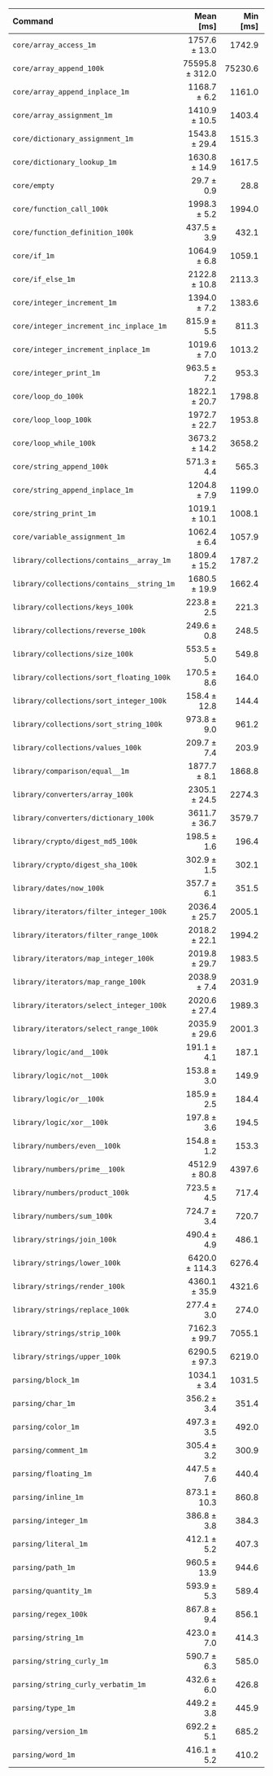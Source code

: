 | Command | Mean [ms] | Min [ms] | Max [ms] |
|:---|---:|---:|---:|
| `core/array_access_1m` | 1757.6 ± 13.0 | 1742.9 | 1774.3 | 59.28 ± 1.92 |
| `core/array_append_100k` | 75595.8 ± 312.0 | 75230.6 | 75992.2 | 2549.60 ± 81.06 |
| `core/array_append_inplace_1m` | 1168.7 ± 6.2 | 1161.0 | 1174.0 | 39.42 ± 1.26 |
| `core/array_assignment_1m` | 1410.9 ± 10.5 | 1403.4 | 1426.3 | 47.59 ± 1.54 |
| `core/dictionary_assignment_1m` | 1543.8 ± 29.4 | 1515.3 | 1584.8 | 52.07 ± 1.92 |
| `core/dictionary_lookup_1m` | 1630.8 ± 14.9 | 1617.5 | 1651.8 | 55.00 ± 1.81 |
| `core/empty` | 29.7 ± 0.9 | 28.8 | 30.7 |
| `core/function_call_100k` | 1998.3 ± 5.2 | 1994.0 | 2005.0 | 67.40 ± 2.13 |
| `core/function_definition_100k` | 437.5 ± 3.9 | 432.1 | 441.0 | 14.75 ± 0.48 |
| `core/if_1m` | 1064.9 ± 6.8 | 1059.1 | 1074.5 | 35.91 ± 1.16 |
| `core/if_else_1m` | 2122.8 ± 10.8 | 2113.3 | 2136.9 | 71.60 ± 2.29 |
| `core/integer_increment_1m` | 1394.0 ± 7.2 | 1383.6 | 1399.7 | 47.01 ± 1.50 |
| `core/integer_increment_inc_inplace_1m` | 815.9 ± 5.5 | 811.3 | 823.5 | 27.52 ± 0.89 |
| `core/integer_increment_inplace_1m` | 1019.6 ± 7.0 | 1013.2 | 1028.7 | 34.39 ± 1.11 |
| `core/integer_print_1m` | 963.5 ± 7.2 | 953.3 | 970.2 | 32.49 ± 1.05 |
| `core/loop_do_100k` | 1822.1 ± 20.7 | 1798.8 | 1841.0 | 61.45 ± 2.06 |
| `core/loop_loop_100k` | 1972.7 ± 22.7 | 1953.8 | 2002.0 | 66.53 ± 2.23 |
| `core/loop_while_100k` | 3673.2 ± 14.2 | 3658.2 | 3691.0 | 123.89 ± 3.93 |
| `core/string_append_100k` | 571.3 ± 4.4 | 565.3 | 575.6 | 19.27 ± 0.63 |
| `core/string_append_inplace_1m` | 1204.8 ± 7.9 | 1199.0 | 1216.2 | 40.63 ± 1.31 |
| `core/string_print_1m` | 1019.1 ± 10.1 | 1008.1 | 1030.4 | 34.37 ± 1.14 |
| `core/variable_assignment_1m` | 1062.4 ± 6.4 | 1057.9 | 1071.8 | 35.83 ± 1.15 |
| `library/collections/contains__array_1m` | 1809.4 ± 15.2 | 1787.2 | 1820.6 | 61.03 ± 1.99 |
| `library/collections/contains__string_1m` | 1680.5 ± 19.9 | 1662.4 | 1708.2 | 56.68 ± 1.91 |
| `library/collections/keys_100k` | 223.8 ± 2.5 | 221.3 | 227.1 | 7.55 ± 0.25 |
| `library/collections/reverse_100k` | 249.6 ± 0.8 | 248.5 | 250.6 | 8.42 ± 0.27 |
| `library/collections/size_100k` | 553.5 ± 5.0 | 549.8 | 560.7 | 18.67 ± 0.61 |
| `library/collections/sort_floating_100k` | 170.5 ± 8.6 | 164.0 | 182.9 | 5.75 ± 0.34 |
| `library/collections/sort_integer_100k` | 158.4 ± 12.8 | 144.4 | 175.1 | 5.34 ± 0.46 |
| `library/collections/sort_string_100k` | 973.8 ± 9.0 | 961.2 | 982.4 | 32.84 ± 1.08 |
| `library/collections/values_100k` | 209.7 ± 7.4 | 203.9 | 220.6 | 7.07 ± 0.34 |
| `library/comparison/equal__1m` | 1877.7 ± 8.1 | 1868.8 | 1887.7 | 63.33 ± 2.01 |
| `library/converters/array_100k` | 2305.1 ± 24.5 | 2274.3 | 2329.8 | 77.74 ± 2.59 |
| `library/converters/dictionary_100k` | 3611.7 ± 36.7 | 3579.7 | 3664.4 | 121.81 ± 4.03 |
| `library/crypto/digest_md5_100k` | 198.5 ± 1.6 | 196.4 | 200.2 | 6.69 ± 0.22 |
| `library/crypto/digest_sha_100k` | 302.9 ± 1.5 | 302.1 | 305.1 | 10.22 ± 0.33 |
| `library/dates/now_100k` | 357.7 ± 6.1 | 351.5 | 364.9 | 12.06 ± 0.43 |
| `library/iterators/filter_integer_100k` | 2036.4 ± 25.7 | 2005.1 | 2067.7 | 68.68 ± 2.33 |
| `library/iterators/filter_range_100k` | 2018.2 ± 22.1 | 1994.2 | 2047.2 | 68.07 ± 2.27 |
| `library/iterators/map_integer_100k` | 2019.8 ± 29.7 | 1983.5 | 2054.9 | 68.12 ± 2.37 |
| `library/iterators/map_range_100k` | 2038.9 ± 7.4 | 2031.9 | 2048.3 | 68.77 ± 2.18 |
| `library/iterators/select_integer_100k` | 2020.6 ± 27.4 | 1989.3 | 2054.9 | 68.15 ± 2.34 |
| `library/iterators/select_range_100k` | 2035.9 ± 29.6 | 2001.3 | 2071.5 | 68.67 ± 2.38 |
| `library/logic/and__100k` | 191.1 ± 4.1 | 187.1 | 196.4 | 6.45 ± 0.25 |
| `library/logic/not__100k` | 153.8 ± 3.0 | 149.9 | 157.3 | 5.19 ± 0.19 |
| `library/logic/or__100k` | 185.9 ± 2.5 | 184.4 | 189.7 | 6.27 ± 0.22 |
| `library/logic/xor__100k` | 197.8 ± 3.6 | 194.5 | 201.6 | 6.67 ± 0.24 |
| `library/numbers/even__100k` | 154.8 ± 1.2 | 153.3 | 156.0 | 5.22 ± 0.17 |
| `library/numbers/prime__100k` | 4512.9 ± 80.8 | 4397.6 | 4581.6 | 152.21 ± 5.52 |
| `library/numbers/product_100k` | 723.5 ± 4.5 | 717.4 | 728.1 | 24.40 ± 0.78 |
| `library/numbers/sum_100k` | 724.7 ± 3.4 | 720.7 | 728.8 | 24.44 ± 0.78 |
| `library/strings/join_100k` | 490.4 ± 4.9 | 486.1 | 497.1 | 16.54 ± 0.55 |
| `library/strings/lower_100k` | 6420.0 ± 114.3 | 6276.4 | 6527.5 | 216.52 ± 7.84 |
| `library/strings/render_100k` | 4360.1 ± 35.9 | 4321.6 | 4408.4 | 147.05 ± 4.79 |
| `library/strings/replace_100k` | 277.4 ± 3.0 | 274.0 | 280.9 | 9.36 ± 0.31 |
| `library/strings/strip_100k` | 7162.3 ± 99.7 | 7055.1 | 7255.9 | 241.56 ± 8.32 |
| `library/strings/upper_100k` | 6290.5 ± 97.3 | 6219.0 | 6428.1 | 212.16 ± 7.45 |
| `parsing/block_1m` | 1034.1 ± 3.4 | 1031.5 | 1038.7 | 34.88 ± 1.11 |
| `parsing/char_1m` | 356.2 ± 3.4 | 351.4 | 359.0 | 12.02 ± 0.40 |
| `parsing/color_1m` | 497.3 ± 3.5 | 492.0 | 499.8 | 16.77 ± 0.54 |
| `parsing/comment_1m` | 305.4 ± 3.2 | 300.9 | 308.2 | 10.30 ± 0.34 |
| `parsing/floating_1m` | 447.5 ± 7.6 | 440.4 | 454.5 | 15.09 ± 0.54 |
| `parsing/inline_1m` | 873.1 ± 10.3 | 860.8 | 885.3 | 29.45 ± 0.99 |
| `parsing/integer_1m` | 386.8 ± 3.8 | 384.3 | 392.5 | 13.04 ± 0.43 |
| `parsing/literal_1m` | 412.1 ± 5.2 | 407.3 | 416.6 | 13.90 ± 0.47 |
| `parsing/path_1m` | 960.5 ± 13.9 | 944.6 | 977.6 | 32.39 ± 1.12 |
| `parsing/quantity_1m` | 593.9 ± 5.3 | 589.4 | 601.5 | 20.03 ± 0.66 |
| `parsing/regex_100k` | 867.8 ± 9.4 | 856.1 | 879.2 | 29.27 ± 0.98 |
| `parsing/string_1m` | 423.0 ± 7.0 | 414.3 | 431.4 | 14.27 ± 0.51 |
| `parsing/string_curly_1m` | 590.7 ± 6.3 | 585.0 | 597.9 | 19.92 ± 0.66 |
| `parsing/string_curly_verbatim_1m` | 432.6 ± 6.0 | 426.8 | 440.7 | 14.59 ± 0.50 |
| `parsing/type_1m` | 449.2 ± 3.8 | 445.9 | 453.6 | 15.15 ± 0.49 |
| `parsing/version_1m` | 692.2 ± 5.1 | 685.2 | 696.0 | 23.35 ± 0.76 |
| `parsing/word_1m` | 416.1 ± 5.2 | 410.2 | 420.8 | 14.03 ± 0.48 |
